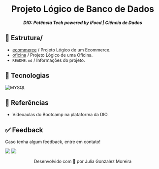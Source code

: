 
<h1 align="center">
 Projeto Lógico de Banco de Dados
</h1>

<p align="center">
	<b><i>
DIO: Potência Tech powered by iFood | Ciência de Dados 
  </i></b>
</p>


## 📁 Estrutura/
- [ecommerce](https://github.com/juliagonzalezmoreira/dio-projetologico/tree/main/ecommerce) / Projeto Lógico de um Ecommerce.
- [oficina](https://github.com/juliagonzalezmoreira/dio-projetologico/tree/main/oficina) / Projeto Lógico de uma Oficina.
- ```README.md``` / Informações do projeto.
  

## 🔧 Tecnologias
![MYSQL](https://img.shields.io/badge/MySQL-005C84?style=for-the-badge&logo=mysql&logoColor=white)

## 🔗 Referências
- Vídeoaulas do Bootcamp na plataforma da DIO.

## ✅ Feedback

Caso tenha algum feedback, entre em contato!

<a href = "mailto:juliagonzalezmoreira@gmail.com"><img src="https://img.shields.io/badge/Gmail-D14836?style=for-the-badge&logo=gmail&logoColor=white"></a> 
<a href="https://www.linkedin.com/in/julia-gonzalez-moreira/" target="_blank"><img src="https://img.shields.io/badge/-LinkedIn-%230077B5?style=for-the-badge&logo=linkedin&logoColor=white" target="_blank"></a>

<p align="center"> Desenvolvido com 💜 por Julia Gonzalez Moreira </p>
